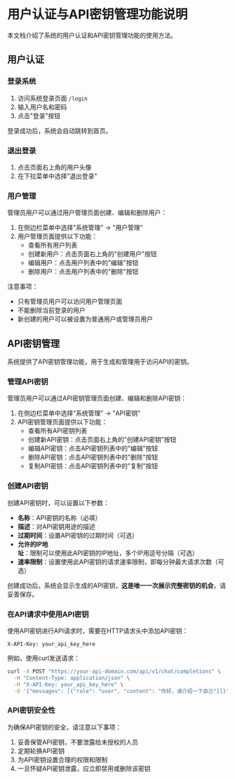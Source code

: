 # 用户认证与API密钥管理功能说明

本文档介绍了系统的用户认证和API密钥管理功能的使用方法。

## 用户认证

### 登录系统

1. 访问系统登录页面 `/login`
2. 输入用户名和密码
3. 点击"登录"按钮

登录成功后，系统会自动跳转到首页。

### 退出登录

1. 点击页面右上角的用户头像
2. 在下拉菜单中选择"退出登录"

### 用户管理

管理员用户可以通过用户管理页面创建、编辑和删除用户：

1. 在侧边栏菜单中选择"系统管理" -> "用户管理"
2. 用户管理页面提供以下功能：
   - 查看所有用户列表
   - 创建新用户：点击页面右上角的"创建用户"按钮
   - 编辑用户：点击用户列表中的"编辑"按钮
   - 删除用户：点击用户列表中的"删除"按钮

注意事项：
- 只有管理员用户可以访问用户管理页面
- 不能删除当前登录的用户
- 新创建的用户可以被设置为普通用户或管理员用户

## API密钥管理

系统提供了API密钥管理功能，用于生成和管理用于访问API的密钥。

### 管理API密钥

管理员用户可以通过API密钥管理页面创建、编辑和删除API密钥：

1. 在侧边栏菜单中选择"系统管理" -> "API密钥"
2. API密钥管理页面提供以下功能：
   - 查看所有API密钥列表
   - 创建新API密钥：点击页面右上角的"创建API密钥"按钮
   - 编辑API密钥：点击API密钥列表中的"编辑"按钮
   - 删除API密钥：点击API密钥列表中的"删除"按钮
   - 复制API密钥：点击API密钥列表中的"复制"按钮

### 创建API密钥

创建API密钥时，可以设置以下参数：

- **名称**：API密钥的名称（必填）
- **描述**：对API密钥用途的描述
- **过期时间**：设置API密钥的过期时间（可选）
- **允许的IP地址**：限制可以使用此API密钥的IP地址，多个IP用逗号分隔（可选）
- **速率限制**：设置使用此API密钥的请求速率限制，即每分钟最大请求次数（可选）

创建成功后，系统会显示生成的API密钥，**这是唯一一次展示完整密钥的机会**，请妥善保存。

### 在API请求中使用API密钥

使用API密钥进行API请求时，需要在HTTP请求头中添加API密钥：

```
X-API-Key: your_api_key_here
```

例如，使用curl发送请求：

```bash
curl -X POST "https://your-api-domain.com/api/v1/chat/completions" \
  -H "Content-Type: application/json" \
  -H "X-API-Key: your_api_key_here" \
  -d '{"messages": [{"role": "user", "content": "你好，请介绍一下自己"}]}'
```

### API密钥安全性

为确保API密钥的安全，请注意以下事项：

1. 妥善保管API密钥，不要泄露给未授权的人员
2. 定期轮换API密钥
3. 为API密钥设置合理的权限和限制
4. 一旦怀疑API密钥泄露，应立即禁用或删除该密钥 